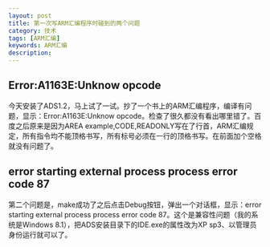 ```yaml
---
layout: post
title: 第一次写ARM汇编程序时碰到的两个问题
category: 技术
tags: [ARM汇编]
keywords: ARM汇编
description:
---
```


## Error:A1163E:Unknow opcode
今天安装了ADS1.2，马上试了一试。抄了一个书上的ARM汇编程序，编译有问题，显示：Error:A1163E:Unknow opcode。检查了很久都没有看出哪里错了。百度之后原来是因为AREA example,CODE,READONLY写在了行首，ARM汇编规定，所有指令均不能顶格书写，所有标号必须在一行的顶格书写。在前面加个空格就没有问题了。

## error starting external process process error code 87
第二个问题是，make成功了之后点击Debug按钮，弹出一个对话框，显示：error starting external process process error code 87。这个是兼容性问题（我的系统是Windows 8.1），把ADS安装目录下的IDE.exe的属性改为XP sp3、以管理员身份运行就可以了。
